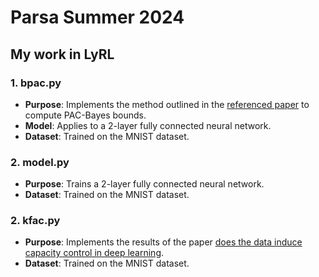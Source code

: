 # Parsa Summer 2024

## My work in LyRL

### 1. **bpac.py**
- **Purpose**: Implements the method outlined in the [referenced paper](https://arxiv.org/abs/1703.11008) to compute PAC-Bayes bounds.
- **Model**: Applies to a 2-layer fully connected neural network.
- **Dataset**: Trained on the MNIST dataset.

### 2. **model.py**
- **Purpose**: Trains a 2-layer fully connected neural network.
- **Dataset**: Trained on the MNIST dataset.


### 2. **kfac.py**
- **Purpose**: Implements the results of the paper [does the data induce capacity control in deep learning](https://arxiv.org/abs/2110.14163).
- **Dataset**: Trained on the MNIST dataset.
